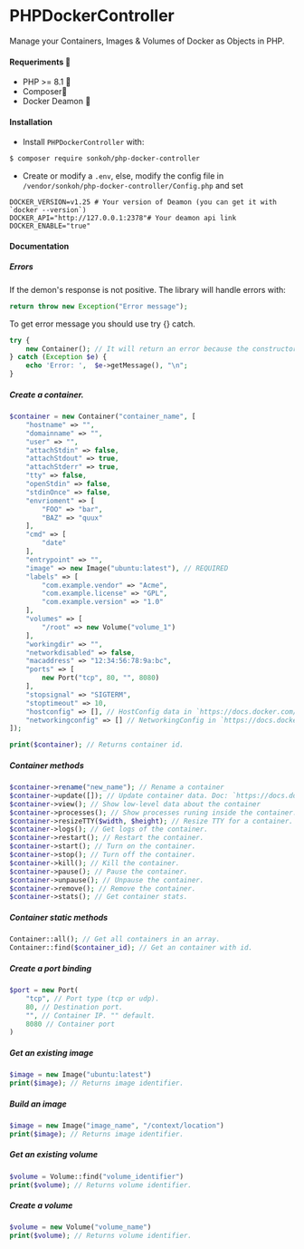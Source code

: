 # PHPDockerController
Manage your Containers, Images & Volumes of Docker as Objects in PHP.

#### Requeriments 🍄

- PHP >= 8.1 📌
- Composer📌
- Docker Deamon 📌

#### Installation

- Install `PHPDockerController` with:
```sh
$ composer require sonkoh/php-docker-controller
```
- Create or modify a `.env`, else, modify the config file in `/vendor/sonkoh/php-docker-controller/Config.php` and set
```dotenv
DOCKER_VERSION=v1.25 # Your version of Deamon (you can get it with `docker --version`)
DOCKER_API="http://127.0.0.1:2378"# Your deamon api link
DOCKER_ENABLE="true"
```

#### Documentation

##### Errors

If the demon's response is not positive. The library will handle errors with:

```php
return throw new Exception("Error message");
```

To get error message you should use try {} catch.
```php
try {
	new Container(); // It will return an error because the constructor is not being used correctly.
} catch (Exception $e) {
    echo 'Error: ',  $e->getMessage(), "\n";
}
```

##### Create a container.

```php
$container = new Container("container_name", [
    "hostname" => "",
    "domainname" => "",
    "user" => "",
    "attachStdin" => false,
    "attachStdout" => true,
    "attachStderr" => true,
    "tty" => false,
    "openStdin" => false,
    "stdinOnce" => false,
    "envrioment" => [
        "FOO" => "bar",
        "BAZ" => "quux"
    ],
    "cmd" => [
        "date"
    ],
    "entrypoint" => "",
    "image" => new Image("ubuntu:latest"), // REQUIRED
    "labels" => [
        "com.example.vendor" => "Acme",
        "com.example.license" => "GPL",
        "com.example.version" => "1.0"
    ],
    "volumes" => [
        "/root" => new Volume("volume_1")
    ],
    "workingdir" => "",
    "networkdisabled" => false,
    "macaddress" => "12:34:56:78:9a:bc",
    "ports" => [
        new Port("tcp", 80, "", 8080)
    ],
    "stopsignal" => "SIGTERM",
    "stoptimeout" => 10,
    "hostconfig" => [], // HostConfig data in `https://docs.docker.com/engine/api/v1.43/#tag/Container/operation/ContainerCreate`
    "networkingconfig" => [] // NetworkingConfig in `https://docs.docker.com/engine/api/v1.43/#tag/Container/operation/ContainerCreate`
]);

print($container); // Returns container id.
```

##### Container methods

```php
$container->rename("new_name"); // Rename a container
$container->update([]); // Update container data. Doc: `https://docs.docker.com/engine/api/v1.43/#tag/Container/operation/ContainerUpdate`
$container->view(); // Show low-level data about the container
$container->processes(); // Show processes runing inside the container.
$container->resizeTTY($width, $height); // Resize TTY for a container.
$container->logs(); // Get logs of the container.
$container->restart(); // Restart the container.
$container->start(); // Turn on the container.
$container->stop(); // Turn off the container.
$container->kill(); // Kill the container.
$container->pause(); // Pause the container.
$container->unpause(); // Unpause the container.
$container->remove(); // Remove the container.
$container->stats(); // Get container stats.
```

##### Container static methods

```php
Container::all(); // Get all containers in an array.
Container::find($container_id); // Get an container with id.
```

##### Create a port binding

```php
$port = new Port(
	"tcp", // Port type (tcp or udp).
    80, // Destination port.
    "", // Container IP. "" default.
    8080 // Container port
)
```

##### Get an existing image

```php
$image = new Image("ubuntu:latest")
print($image); // Returns image identifier.
```

##### Build an image

```php
$image = new Image("image_name", "/context/location")
print($image); // Returns image identifier.
```

##### Get an existing volume

```php
$volume = Volume::find("volume_identifier")
print($volume); // Returns volume identifier.
```

##### Create a volume

```php
$volume = new Volume("volume_name") 
print($volume); // Returns volume identifier.
```